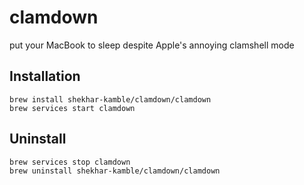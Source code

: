 # clamdown
put your MacBook to sleep despite Apple's annoying clamshell mode

## Installation

```
brew install shekhar-kamble/clamdown/clamdown
brew services start clamdown
```

## Uninstall

```
brew services stop clamdown
brew uninstall shekhar-kamble/clamdown/clamdown
```